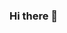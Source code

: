 ### Hi there 👋

<!--
**imran4417/imran4417** is a ✨ _special_ ✨ repository because its `README.md` (this file) appears on your GitHub profile.

Here are some ideas to get you started:

- 🔭 I’m currently working on Automation with selenium webdriver...
- 🌱 I’m currently learning Git processes and some more in JAVA concepts...
- 👯 I’m looking to collaborate on Automation projects ...
- 🤔 I’m looking for help with CI/CD pipeine structure...
- 💬 Ask me about Selenium webdriver...
- 📫 How to reach me: imransayyad4417@gmail.com...contact no. 7020283936
- 😄 Pronouns: MR....
- ⚡ Fun fact: interested in new learnings ...
-->
